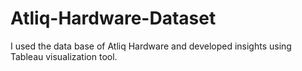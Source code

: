 # Atliq-Hardware-Dataset
I used the data base of Atliq Hardware and developed insights using Tableau visualization tool.
